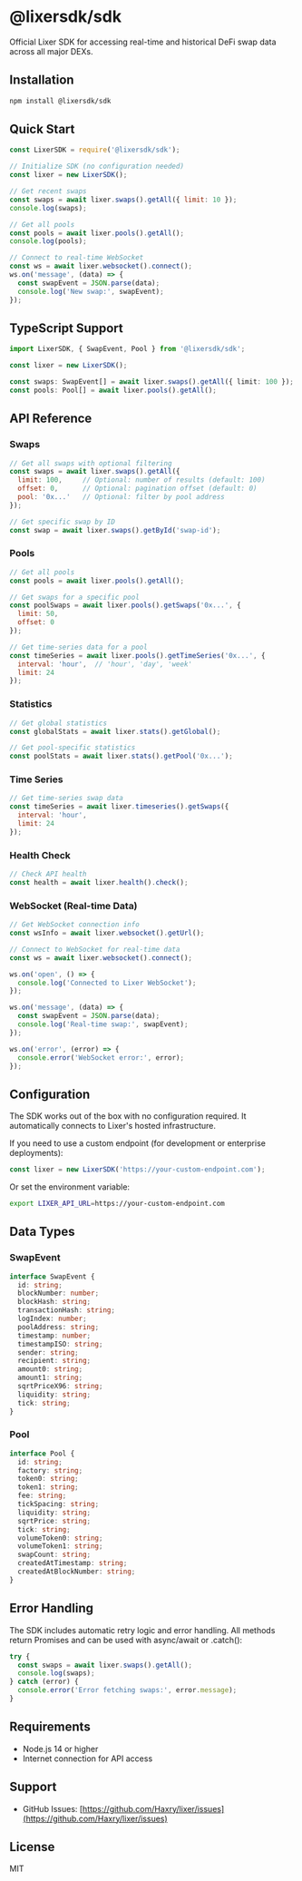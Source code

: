 # @lixersdk/sdk

Official Lixer SDK for accessing real-time and historical DeFi swap data across all major DEXs.

## Installation

```bash
npm install @lixersdk/sdk
```

## Quick Start

```javascript
const LixerSDK = require('@lixersdk/sdk');

// Initialize SDK (no configuration needed)
const lixer = new LixerSDK();

// Get recent swaps
const swaps = await lixer.swaps().getAll({ limit: 10 });
console.log(swaps);

// Get all pools
const pools = await lixer.pools().getAll();
console.log(pools);

// Connect to real-time WebSocket
const ws = await lixer.websocket().connect();
ws.on('message', (data) => {
  const swapEvent = JSON.parse(data);
  console.log('New swap:', swapEvent);
});
```

## TypeScript Support

```typescript
import LixerSDK, { SwapEvent, Pool } from '@lixersdk/sdk';

const lixer = new LixerSDK();

const swaps: SwapEvent[] = await lixer.swaps().getAll({ limit: 100 });
const pools: Pool[] = await lixer.pools().getAll();
```

## API Reference

### Swaps

```javascript
// Get all swaps with optional filtering
const swaps = await lixer.swaps().getAll({
  limit: 100,     // Optional: number of results (default: 100)
  offset: 0,      // Optional: pagination offset (default: 0)
  pool: '0x...'   // Optional: filter by pool address
});

// Get specific swap by ID
const swap = await lixer.swaps().getById('swap-id');
```

### Pools

```javascript
// Get all pools
const pools = await lixer.pools().getAll();

// Get swaps for a specific pool
const poolSwaps = await lixer.pools().getSwaps('0x...', {
  limit: 50,
  offset: 0
});

// Get time-series data for a pool
const timeSeries = await lixer.pools().getTimeSeries('0x...', {
  interval: 'hour',  // 'hour', 'day', 'week'
  limit: 24
});
```

### Statistics

```javascript
// Get global statistics
const globalStats = await lixer.stats().getGlobal();

// Get pool-specific statistics
const poolStats = await lixer.stats().getPool('0x...');
```

### Time Series

```javascript
// Get time-series swap data
const timeSeries = await lixer.timeseries().getSwaps({
  interval: 'hour',
  limit: 24
});
```

### Health Check

```javascript
// Check API health
const health = await lixer.health().check();
```

### WebSocket (Real-time Data)

```javascript
// Get WebSocket connection info
const wsInfo = await lixer.websocket().getUrl();

// Connect to WebSocket for real-time data
const ws = await lixer.websocket().connect();

ws.on('open', () => {
  console.log('Connected to Lixer WebSocket');
});

ws.on('message', (data) => {
  const swapEvent = JSON.parse(data);
  console.log('Real-time swap:', swapEvent);
});

ws.on('error', (error) => {
  console.error('WebSocket error:', error);
});
```

## Configuration

The SDK works out of the box with no configuration required. It automatically connects to Lixer's hosted infrastructure.

If you need to use a custom endpoint (for development or enterprise deployments):

```javascript
const lixer = new LixerSDK('https://your-custom-endpoint.com');
```

Or set the environment variable:

```bash
export LIXER_API_URL=https://your-custom-endpoint.com
```

## Data Types

### SwapEvent
```typescript
interface SwapEvent {
  id: string;
  blockNumber: number;
  blockHash: string;
  transactionHash: string;
  logIndex: number;
  poolAddress: string;
  timestamp: number;
  timestampISO: string;
  sender: string;
  recipient: string;
  amount0: string;
  amount1: string;
  sqrtPriceX96: string;
  liquidity: string;
  tick: string;
}
```

### Pool
```typescript
interface Pool {
  id: string;
  factory: string;
  token0: string;
  token1: string;
  fee: string;
  tickSpacing: string;
  liquidity: string;
  sqrtPrice: string;
  tick: string;
  volumeToken0: string;
  volumeToken1: string;
  swapCount: string;
  createdAtTimestamp: string;
  createdAtBlockNumber: string;
}
```

## Error Handling

The SDK includes automatic retry logic and error handling. All methods return Promises and can be used with async/await or .catch():

```javascript
try {
  const swaps = await lixer.swaps().getAll();
  console.log(swaps);
} catch (error) {
  console.error('Error fetching swaps:', error.message);
}
```

## Requirements

- Node.js 14 or higher
- Internet connection for API access

## Support

- GitHub Issues: [https://github.com/Haxry/lixer/issues](https://github.com/Haxry/lixer/issues)


## License

MIT
